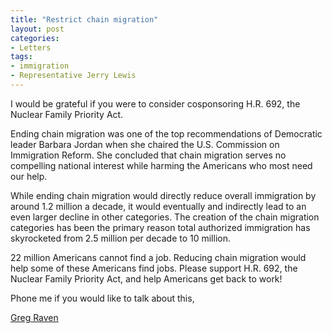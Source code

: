 ```yaml
---
title: "Restrict chain migration"
layout: post
categories:
- Letters
tags:
- immigration
- Representative Jerry Lewis
---
```


I would be grateful if you were to consider cosponsoring H.R. 692, the Nuclear Family Priority Act.  
  
Ending chain migration was one of the top recommendations of Democratic leader Barbara Jordan when she chaired the U.S. Commission on Immigration Reform. She concluded that chain migration serves no compelling national interest while harming the Americans who most need our help.

While ending chain migration would directly reduce overall immigration by around 1.2 million a decade, it would eventually and indirectly lead to an even larger decline in other categories. The creation of the chain migration categories has been the primary reason total authorized immigration has skyrocketed from 2.5 million per decade to 10 million.

22 million Americans cannot find a job. Reducing chain migration would help some of these Americans find jobs. Please support H.R. 692, the Nuclear Family Priority Act, and help Americans get back to work!

Phone me if you would like to talk about this,

[Greg Raven](https://www.gregraven.org/)
